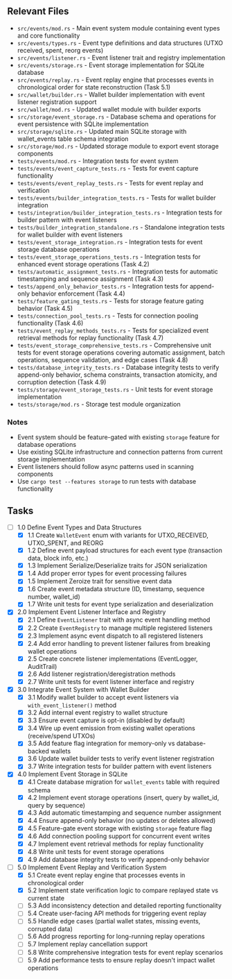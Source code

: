 ## Relevant Files

- `src/events/mod.rs` - Main event system module containing event types and core functionality
- `src/events/types.rs` - Event type definitions and data structures (UTXO received, spent, reorg events)
- `src/events/listener.rs` - Event listener trait and registry implementation
- `src/events/storage.rs` - Event storage implementation for SQLite database
- `src/events/replay.rs` - Event replay engine that processes events in chronological order for state reconstruction (Task 5.1)
- `src/wallet/builder.rs` - Wallet builder implementation with event listener registration support
- `src/wallet/mod.rs` - Updated wallet module with builder exports
- `src/storage/event_storage.rs` - Database schema and operations for event persistence with SQLite implementation
- `src/storage/sqlite.rs` - Updated main SQLite storage with wallet_events table schema integration
- `src/storage/mod.rs` - Updated storage module to export event storage components
- `tests/events/mod.rs` - Integration tests for event system
- `tests/events/event_capture_tests.rs` - Tests for event capture functionality
- `tests/events/event_replay_tests.rs` - Tests for event replay and verification
- `tests/events/builder_integration_tests.rs` - Tests for wallet builder integration
- `tests/integration/builder_integration_tests.rs` - Integration tests for builder pattern with event listeners
- `tests/builder_integration_standalone.rs` - Standalone integration tests for wallet builder with event listeners
- `tests/event_storage_integration.rs` - Integration tests for event storage database operations
- `tests/event_storage_operations_tests.rs` - Integration tests for enhanced event storage operations (Task 4.2)
- `tests/automatic_assignment_tests.rs` - Integration tests for automatic timestamping and sequence assignment (Task 4.3)
- `tests/append_only_behavior_tests.rs` - Integration tests for append-only behavior enforcement (Task 4.4)
- `tests/feature_gating_tests.rs` - Tests for storage feature gating behavior (Task 4.5)
- `tests/connection_pool_tests.rs` - Tests for connection pooling functionality (Task 4.6)
- `tests/event_replay_methods_tests.rs` - Tests for specialized event retrieval methods for replay functionality (Task 4.7)
- `tests/event_storage_comprehensive_tests.rs` - Comprehensive unit tests for event storage operations covering automatic assignment, batch operations, sequence validation, and edge cases (Task 4.8)
- `tests/database_integrity_tests.rs` - Database integrity tests to verify append-only behavior, schema constraints, transaction atomicity, and corruption detection (Task 4.9)
- `tests/storage/event_storage_tests.rs` - Unit tests for event storage implementation
- `tests/storage/mod.rs` - Storage test module organization

### Notes

- Event system should be feature-gated with existing `storage` feature for database operations
- Use existing SQLite infrastructure and connection patterns from current storage implementation
- Event listeners should follow async patterns used in scanning components
- Use `cargo test --features storage` to run tests with database functionality

## Tasks

- [ ] 1.0 Define Event Types and Data Structures
  - [x] 1.1 Create `WalletEvent` enum with variants for UTXO_RECEIVED, UTXO_SPENT, and REORG
  - [x] 1.2 Define event payload structures for each event type (transaction data, block info, etc.)
  - [x] 1.3 Implement Serialize/Deserialize traits for JSON serialization
  - [x] 1.4 Add proper error types for event processing failures
  - [x] 1.5 Implement Zeroize trait for sensitive event data
  - [x] 1.6 Create event metadata structure (ID, timestamp, sequence number, wallet_id)
  - [x] 1.7 Write unit tests for event type serialization and deserialization

- [x] 2.0 Implement Event Listener Interface and Registry
  - [x] 2.1 Define `EventListener` trait with async event handling method
  - [x] 2.2 Create `EventRegistry` to manage multiple registered listeners
  - [x] 2.3 Implement async event dispatch to all registered listeners
  - [x] 2.4 Add error handling to prevent listener failures from breaking wallet operations
  - [x] 2.5 Create concrete listener implementations (EventLogger, AuditTrail)
  - [x] 2.6 Add listener registration/deregistration methods
  - [x] 2.7 Write unit tests for event listener interface and registry

- [x] 3.0 Integrate Event System with Wallet Builder
  - [x] 3.1 Modify wallet builder to accept event listeners via `with_event_listener()` method
  - [x] 3.2 Add internal event registry to wallet structure
  - [x] 3.3 Ensure event capture is opt-in (disabled by default)
  - [x] 3.4 Wire up event emission from existing wallet operations (receive/spend UTXOs)
  - [x] 3.5 Add feature flag integration for memory-only vs database-backed wallets
  - [x] 3.6 Update wallet builder tests to verify event listener registration
  - [x] 3.7 Write integration tests for builder pattern with event listeners

- [x] 4.0 Implement Event Storage in SQLite
  - [x] 4.1 Create database migration for `wallet_events` table with required schema
  - [x] 4.2 Implement event storage operations (insert, query by wallet_id, query by sequence)
  - [x] 4.3 Add automatic timestamping and sequence number assignment
  - [x] 4.4 Ensure append-only behavior (no updates or deletes allowed)
  - [x] 4.5 Feature-gate event storage with existing `storage` feature flag
  - [x] 4.6 Add connection pooling support for concurrent event writes
  - [x] 4.7 Implement event retrieval methods for replay functionality
  - [x] 4.8 Write unit tests for event storage operations
  - [x] 4.9 Add database integrity tests to verify append-only behavior

- [ ] 5.0 Implement Event Replay and Verification System
  - [x] 5.1 Create event replay engine that processes events in chronological order
  - [x] 5.2 Implement state verification logic to compare replayed state vs current state
  - [ ] 5.3 Add inconsistency detection and detailed reporting functionality
  - [ ] 5.4 Create user-facing API methods for triggering event replay
  - [ ] 5.5 Handle edge cases (partial wallet states, missing events, corrupted data)
  - [ ] 5.6 Add progress reporting for long-running replay operations
  - [ ] 5.7 Implement replay cancellation support
  - [ ] 5.8 Write comprehensive integration tests for event replay scenarios
  - [ ] 5.9 Add performance tests to ensure replay doesn't impact wallet operations
